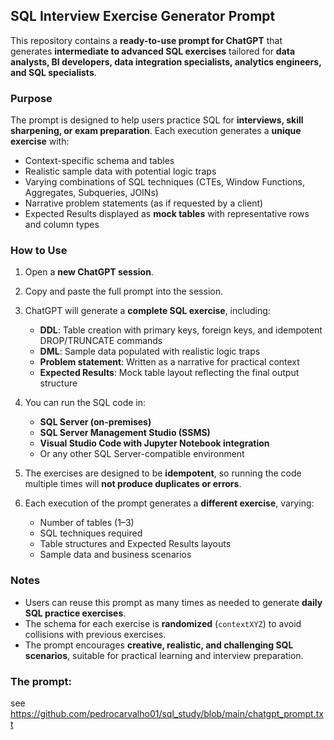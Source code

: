 ## SQL Interview Exercise Generator Prompt

This repository contains a **ready-to-use prompt for ChatGPT** that generates **intermediate to advanced SQL exercises** tailored for **data analysts, BI developers, data integration specialists, analytics engineers, and SQL specialists**.

### Purpose

The prompt is designed to help users practice SQL for **interviews, skill sharpening, or exam preparation**. Each execution generates a **unique exercise** with:

* Context-specific schema and tables
* Realistic sample data with potential logic traps
* Varying combinations of SQL techniques (CTEs, Window Functions, Aggregates, Subqueries, JOINs)
* Narrative problem statements (as if requested by a client)
* Expected Results displayed as **mock tables** with representative rows and column types

### How to Use

1. Open a **new ChatGPT session**.

2. Copy and paste the full prompt into the session.

3. ChatGPT will generate a **complete SQL exercise**, including:

   * **DDL**: Table creation with primary keys, foreign keys, and idempotent DROP/TRUNCATE commands
   * **DML**: Sample data populated with realistic logic traps
   * **Problem statement**: Written as a narrative for practical context
   * **Expected Results**: Mock table layout reflecting the final output structure

4. You can run the SQL code in:

   * **SQL Server (on-premises)**
   * **SQL Server Management Studio (SSMS)**
   * **Visual Studio Code with Jupyter Notebook integration**
   * Or any other SQL Server-compatible environment

5. The exercises are designed to be **idempotent**, so running the code multiple times will **not produce duplicates or errors**.

6. Each execution of the prompt generates a **different exercise**, varying:

   * Number of tables (1–3)
   * SQL techniques required
   * Table structures and Expected Results layouts
   * Sample data and business scenarios

### Notes

* Users can reuse this prompt as many times as needed to generate **daily SQL practice exercises**.
* The schema for each exercise is **randomized** (`contextXYZ`) to avoid collisions with previous exercises.
* The prompt encourages **creative, realistic, and challenging SQL scenarios**, suitable for practical learning and interview preparation.

### The prompt:

see https://github.com/pedrocarvalho01/sql_study/blob/main/chatgpt_prompt.txt